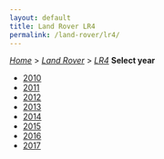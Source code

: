 ```yaml
---
layout: default
title: Land Rover LR4
permalink: /land-rover/lr4/
---
```

[*Home*](/) > [*Land Rover*](/land-rover/) > [*LR4*](/land-rover/lr4/)
**Select year**
- [2010](/land-rover/lr4/2010/)
- [2011](/land-rover/lr4/2011/)
- [2012](/land-rover/lr4/2012/)
- [2013](/land-rover/lr4/2013/)
- [2014](/land-rover/lr4/2014/)
- [2015](/land-rover/lr4/2015/)
- [2016](/land-rover/lr4/2016/)
- [2017](/land-rover/lr4/2017/)